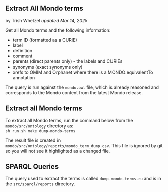 ## Extract All Mondo terms

by Trish Whetzel
_updated Mar 14, 2025_

Get all Mondo terms and the following information: 

- term ID (formatted as a CURIE)
- label
- definition
- comment
- parents (direct parents only) - the labels and CURIEs
- synonyms (exact synonyms only)
- xrefs to OMIM and Orphanet where there is a MONDO:equivalentTo annotation

The query is run against the `mondo.owl` file, which is already reasoned and corresponds to the Mondo content from the latest Mondo release.

## Extract all Mondo terms
To extract all Mondo terms, run the command below from the `mondo/src/ontology` directory as:  
`sh run.sh make dump-mondo-terms`

The result file is created in `mondo/src/ontology/reports/mondo_term_dump.csv`. This file is ignored by git so you will not see it highlighted as a changed file.

## SPARQL Queries
The query used to extract the terms is called `dump-mondo-terms.ru` and is in the `src/sparql/reports` directory.
